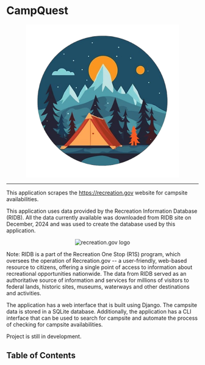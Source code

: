 # CampQuest

<div align="center">
<a href="https://github.com/rudugampola/Campsite-Finder">
  <img src="https://github.com/rudugampola/CampQuest/blob/main/camp/static/images/campquest.png?raw=true"
    width="400" height="400" alt="campquest">
</a>
</div>

---

This application scrapes the https://recreation.gov website for campsite availabilities.

This application uses data provided by the Recreation Information Database (RIDB). All the data currently available was downloaded from RIDB site on December, 2024 and was used to create the database used by this application.
<div align="center"><img src="https://github.com/user-attachments/assets/c8dd586f-8b14-45c1-810b-31b344ed6071" alt="recreation.gov logo" height="90"></div>

Note: RIDB is a part of the Recreation One Stop (R1S) program, which oversees the operation of Recreation.gov -- a user-friendly, web-based resource to citizens, offering a single point of access to information about recreational opportunities nationwide. The data from RIDB served as an authoritative source of information and services for millions of visitors to federal lands, historic sites, museums, waterways and other destinations and activities.

The application has a web interface that is built using Django. The campsite data is stored in a SQLite database.
Additionally, the application has a CLI interface that can be used to search for campsite and automate the process of checking for campsite availabilities.

Project is still in development.

## Table of Contents